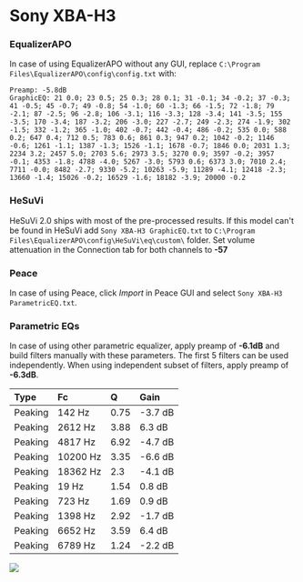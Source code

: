 # Sony XBA-H3

### EqualizerAPO
In case of using EqualizerAPO without any GUI, replace `C:\Program Files\EqualizerAPO\config\config.txt`
with:
```
Preamp: -5.8dB
GraphicEQ: 21 0.0; 23 0.5; 25 0.3; 28 0.1; 31 -0.1; 34 -0.2; 37 -0.3; 41 -0.5; 45 -0.7; 49 -0.8; 54 -1.0; 60 -1.3; 66 -1.5; 72 -1.8; 79 -2.1; 87 -2.5; 96 -2.8; 106 -3.1; 116 -3.3; 128 -3.4; 141 -3.5; 155 -3.5; 170 -3.4; 187 -3.2; 206 -3.0; 227 -2.7; 249 -2.3; 274 -1.9; 302 -1.5; 332 -1.2; 365 -1.0; 402 -0.7; 442 -0.4; 486 -0.2; 535 0.0; 588 0.2; 647 0.4; 712 0.5; 783 0.6; 861 0.3; 947 0.2; 1042 -0.2; 1146 -0.6; 1261 -1.1; 1387 -1.3; 1526 -1.1; 1678 -0.7; 1846 0.0; 2031 1.3; 2234 3.2; 2457 5.0; 2703 5.6; 2973 3.5; 3270 0.9; 3597 -0.2; 3957 -0.1; 4353 -1.8; 4788 -4.0; 5267 -3.0; 5793 0.6; 6373 3.0; 7010 2.4; 7711 -0.0; 8482 -2.7; 9330 -5.2; 10263 -5.9; 11289 -4.1; 12418 -2.3; 13660 -1.4; 15026 -0.2; 16529 -1.6; 18182 -3.9; 20000 -0.2
```

### HeSuVi
HeSuVi 2.0 ships with most of the pre-processed results. If this model can't be found in HeSuVi add
`Sony XBA-H3 GraphicEQ.txt` to `C:\Program Files\EqualizerAPO\config\HeSuVi\eq\custom\` folder.
Set volume attenuation in the Connection tab for both channels to **-57**

### Peace
In case of using Peace, click *Import* in Peace GUI and select `Sony XBA-H3 ParametricEQ.txt`.

### Parametric EQs
In case of using other parametric equalizer, apply preamp of **-6.1dB** and build filters manually
with these parameters. The first 5 filters can be used independently.
When using independent subset of filters, apply preamp of **-6.3dB**.

| Type    | Fc       |    Q | Gain    |
|:--------|:---------|:-----|:--------|
| Peaking | 142 Hz   | 0.75 | -3.7 dB |
| Peaking | 2612 Hz  | 3.88 | 6.3 dB  |
| Peaking | 4817 Hz  | 6.92 | -4.7 dB |
| Peaking | 10200 Hz | 3.35 | -6.6 dB |
| Peaking | 18362 Hz | 2.3  | -4.1 dB |
| Peaking | 19 Hz    | 1.54 | 0.8 dB  |
| Peaking | 723 Hz   | 1.69 | 0.9 dB  |
| Peaking | 1398 Hz  | 2.92 | -1.7 dB |
| Peaking | 6652 Hz  | 3.59 | 6.4 dB  |
| Peaking | 6789 Hz  | 1.24 | -2.2 dB |

![](https://raw.githubusercontent.com/jaakkopasanen/AutoEq/master/results/oratory1990/usound/Sony%20XBA-H3/Sony%20XBA-H3.png)